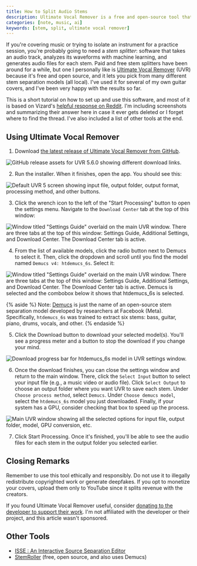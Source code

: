 ```yaml
---
title: How to Split Audio Stems
description: Ultimate Vocal Remover is a free and open-source tool that allows you to separate stems from audio tracks using machine learning.
categories: [note, music, ai]
keywords: [stem, split, ultimate vocal remover]
---
```


If you're covering music or trying to isolate an instrument for a practice session, you're probably going to need a <dfn>stem splitter</dfn>: software that takes an audio track, analyzes its waveforms with machine learning, and generates audio files for each stem. Paid and free stem splitters have been around for a while, but one I personally like is [Ultimate Vocal Remover](https://github.com/Anjok07/ultimatevocalremovergui) (UVR) because it's free and open source, and it lets you pick from many different stem separation models (all local). I've used it for several of my own guitar covers, and I've been very happy with the results so far.

This is a short tutorial on how to set up and use this software, and most of it is based on Vizard's [helpful response on Reddit](https://www.reddit.com/r/musicproduction/comments/1704kob/comment/ktj2y1u/?utm_source=share&utm_medium=web3x&utm_name=web3xcss&utm_term=1). I'm including screenshots and summarizing their answer here in case it ever gets deleted or I forget where to find the thread. I've also included a list of other tools at the end.

## Using Ultimate Vocal Remover

1. Download [the latest release of Ultimate Vocal Remover from GitHub](https://github.com/Anjok07/ultimatevocalremovergui/releases).

![GitHub release assets for UVR 5.6.0 showing different download links.](./images/uvr-download.png)

2. Run the installer. When it finishes, open the app. You should see this:

![Default UVR 5 screen showing input file, output folder, output format, processing method, and other buttons.](./images/uvr-screen.png)

3. Click the wrench icon to the left of the "Start Processing" button to open the settings menu. Navigate to the `Download Center` tab at the top of this window:

![Window titled "Settings Guide" overlaid on the main UVR window. There are three tabs at the top of this window: Settings Guide, Additional Settings, and Download Center. The Download Center tab is active.](./images/uvr-download-center.png)

4. From the list of available models, click the radio button next to Demucs to select it. Then, click the dropdown and scroll until you find the model named `Demucs v4: htdemucs_6s`. Select it:

![Window titled "Settings Guide" overlaid on the main UVR window. There are three tabs at the top of this window: Settings Guide, Additional Settings, and Download Center. The Download Center tab is active. Demucs is selected and the combobox below it shows that htdemucs_6s is selected.](./images/uvr-htdemucs6s.png)

{% aside %}
Note: [Demucs](https://github.com/facebookresearch/demucs) is just the name of an open-source stem separation model developed by researchers at Facebook (Meta). Specifically, `htdemucs_6s` was trained to extract six stems: bass, guitar, piano, drums, vocals, and other.
{% endaside %}

5. Click the Download button to download your selected model(s). You'll see a progress meter and a button to stop the download if you change your mind.

![Download progress bar for htdemucs_6s model in UVR settings window.](./images/uvr-htdemucs-download.png)

6. Once the download finishes, you can close the settings window and return to the main window. There, click the `Select Input` button to select your input file (e.g., a music video or audio file). Click `Select Output` to choose an output folder where you want UVR to save each stem. Under `Choose process method`, select `Demucs`. Under `Choose demucs model`, select the `htdemucs_6s` model you just downloaded. Finally, if your system has a GPU, consider checking that box to speed up the process.

![Main UVR window showing all the selected options for input file, output folder, model, GPU conversion, etc.](./images/uvr-inputs.png)

7. Click Start Processing. Once it's finished, you'll be able to see the audio files for each stem in the output folder you selected earlier.

## Closing Remarks

Remember to use this tool ethically and responsibly. Do not use it to illegally redistribute copyrighted work or generate deepfakes. If you opt to monetize your covers, upload them only to YouTube since it splits revenue with the creators.

If you found Ultimate Vocal Remover useful, consider [donating to the developer to support their work](https://buymeacoffee.com/uvr5). I'm not affiliated with the developer or their project, and this article wasn't sponsored.

## Other Tools

- [ISSE : An Interactive Source Separation Editor](https://isse.sourceforge.net/)
- [StemRoller](https://github.com/stemrollerapp/stemroller/) (free, open source, and also uses Demucs)
